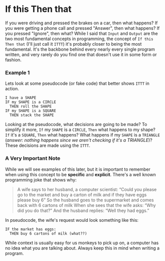 # If this Then that
If you were driving and pressed the brakes on a car, then what happens? If you were getting a phone call and pressed "Answer", then what happens? If you pressed "Ignore", then what? While I said that `Input` and `Output` are the two most fundamental concepts in programming, the concept of `If this Then that` (I'll just call it `ITTT`) it's probably closer to being the most fundamental. It's the backbone behind every nearly every single program written, and very rarely do you find one that doesn't use it in some form or fashion.

### Example 1
Lets look at some pseudocode (or fake code) that better shows `ITTT` in action.
```
I have a SHAPE
IF my SHAPE is a CIRCLE
  THEN roll the SHAPE
IF my SHAPE is a SQUARE
  THEN stack the SHAPE
```
Looking at the pseudocode, what decisions are going to be made? To simplify it more, `If` my `SHAPE` is a `CIRCLE`, `Then` what happens to my shape? `If` it's a `SQUARE`, `Then` what happens? What happens if my `SHAPE` is a `TRIANGLE` (_answer: nothing happens since we aren't checking if it's a TRIANGLE_)? These decisions are made using the `ITTT`.

### A Very Important Note
While we will see examples of this later, but it is important to remember when using this concept to be **specific** and **explicit**. There's a well known programming joke that shows why:
> A wife says to her husband, a computer scientist:
“Could you please go to the market and buy a carton of milk and if they have eggs please buy 6”
So the husband goes to the supermarket and comes back with 6 cartons of milk
When she sees that the wife asks: “Why did you do that?”
And the husband replies: “Well they had eggs.”

In pseudocode, the wife's request would look something like this:
```
IF the market has eggs:
  THEN buy 6 cartons of milk (what??)
```
While context is usually easy for us monkeys to pick up on, a computer has no idea what you are talking about. Always keep this in mind when writing a program.
